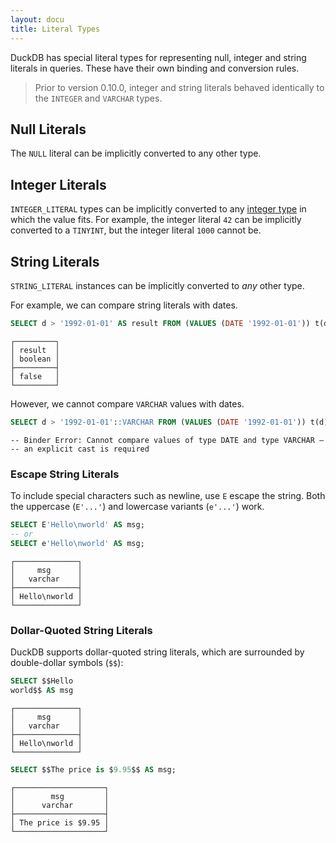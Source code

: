 ```yaml
---
layout: docu
title: Literal Types
---
```


DuckDB has special literal types for representing null, integer and string literals in queries. These have their own binding and conversion rules.

> Prior to version 0.10.0, integer and string literals behaved identically to the `INTEGER` and `VARCHAR` types.

## Null Literals

The `NULL` literal can be implicitly converted to any other type.

## Integer Literals

`INTEGER_LITERAL` types can be implicitly converted to any [integer type](numeric#integer-types) in which the value fits. For example, the integer literal `42` can be implicitly converted to a `TINYINT`, but the integer literal `1000` cannot be.

## String Literals

`STRING_LITERAL` instances can be implicitly converted to _any_ other type.

For example, we can compare string literals with dates.

```sql
SELECT d > '1992-01-01' AS result FROM (VALUES (DATE '1992-01-01')) t(d);
```

```text
┌─────────┐
│ result  │
│ boolean │
├─────────┤
│ false   │
└─────────┘
```

However, we cannot compare `VARCHAR` values with dates.

```sql
SELECT d > '1992-01-01'::VARCHAR FROM (VALUES (DATE '1992-01-01')) t(d);
```

```text
-- Binder Error: Cannot compare values of type DATE and type VARCHAR –
-- an explicit cast is required
```

### Escape String Literals

To include special characters such as newline, use `E` escape the string. Both the uppercase (`E'...'`) and lowercase variants (`e'...'`) work.

```sql
SELECT E'Hello\nworld' AS msg;
-- or
SELECT e'Hello\nworld' AS msg;
```

```text
┌──────────────┐
│     msg      │
│   varchar    │
├──────────────┤
│ Hello\nworld │
└──────────────┘
```

### Dollar-Quoted String Literals

DuckDB supports dollar-quoted string literals, which are surrounded by double-dollar symbols (`$$`):

```sql
SELECT $$Hello
world$$ AS msg
```

```text
┌──────────────┐
│     msg      │
│   varchar    │
├──────────────┤
│ Hello\nworld │
└──────────────┘
```

```sql
SELECT $$The price is $9.95$$ AS msg;
```

```text
┌────────────────────┐
│        msg         │
│      varchar       │
├────────────────────┤
│ The price is $9.95 │
└────────────────────┘
```
